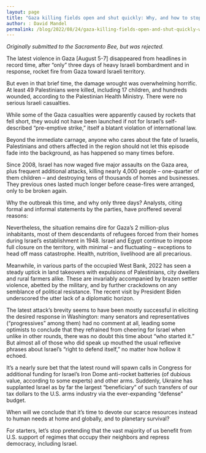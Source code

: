 ```yaml
---
layout: page
title: "Gaza killing fields open and shut quickly: Why, and how to stop the carnage"
author: : David Mandel 
permalink: /blog/2022/08/24/gaza-killing-fields-open-and-shut-quickly-why-and-how-to-stop-the-carnage/
---
```


*Originally submitted to the Sacramento Bee, but was rejected.*

The latest violence in Gaza [August 5-7] disappeared from headlines in record time, after “only” three days of heavy Israeli bombardment and in response, rocket fire from Gaza toward Israeli territory.

But even in that brief time, the damage wrought was overwhelming horrific. At least 49 Palestinians were killed, including 17 children, and hundreds wounded, according to the Palestinian Health Ministry. There were no serious Israeli casualties.

While some of the Gaza casualties were apparently caused by rockets that fell short, they would not have been launched if not for Israel’s self-described “pre-emptive strike,” itself a blatant violation of international law.

Beyond the immediate carnage, anyone who cares about the fate of Israelis, Palestinians and others affected in the region should not let this episode fade into the background, as has happened so many times before.

Since 2008, Israel has now waged five major assaults on the Gaza area, plus frequent additional attacks, killing nearly 4,000 people – one-quarter of them children – and destroying tens of thousands of homes and businesses. They previous ones lasted much longer before cease-fires were arranged, only to be broken again.

Why the outbreak this time, and why only three days? Analysts, citing formal and informal statements by the parties, have proffered several reasons:

Nevertheless, the situation remains dire for Gaza’s 2 million-plus inhabitants, most of them descendants of refugees forced from their homes during Israel’s establishment in 1948. Israel and Egypt continue to impose full closure on the territory, with minimal – and fluctuating – exceptions to head off mass catastrophe. Health, nutrition, livelihood are all precarious.

Meanwhile, in various parts of the occupied West Bank, 2022 has seen a steady uptick in land takeovers with expulsions of Palestinians, city dwellers and rural farmers alike. These are invariably accompanied by brazen settler violence, abetted by the military, and by further crackdowns on any semblance of political resistance. The recent visit by President Biden underscored the utter lack of a diplomatic horizon.

The latest attack’s brevity seems to have been mostly successful in eliciting the desired response in Washington: many senators and representatives (“progressives” among them) had no comment at all, leading some optimists to conclude that they refrained from cheering for Israel when unlike in other rounds, there was no doubt this time about “who started it.” But almost all of those who did speak up mouthed the usual reflexive phrases about Israel’s “right to defend itself,” no matter how hollow it echoed.

It’s a nearly sure bet that the latest round will spawn calls in Congress for additional funding for Israel’s Iron Dome anti-rocket batteries (of dubious value, according to some experts) and other arms. Suddenly, Ukraine has supplanted Israel as by far the largest “beneficiary” of such transfers of our tax dollars to the U.S. arms industry via the ever-expanding “defense” budget.

When will we conclude that it’s time to devote our scarce resources instead to human needs at home and globally, and to planetary survival?

For starters, let’s stop pretending that the vast majority of us benefit from U.S. support of regimes that occupy their neighbors and repress democracy, including Israel.
